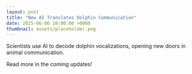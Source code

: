 ```yaml
---
layout: post
title: "New AI Translates Dolphin Communication"
date: 2025-06-06 10:00:00 +0000
thumbnail: assets/placeholder.png
---
```


Scientists use AI to decode dolphin vocalizations, opening new doors in animal communication.

Read more in the coming updates!
